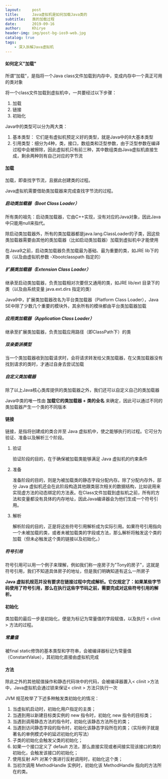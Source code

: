 ```yaml
---
layout:     post
title:      Java虚拟机是如何加载Java类的
subtitle:   类的加载过程
date:       2019-09-16
author:     Khirye
header-img: img/post-bg-ios9-web.jpg
catalog: true
tags:
    - 深入拆解Java虚拟机
---
```

#### 如何定义"加载"

所谓"加载"，是指将一个Java class文件加载到内存中，变成内存中一个真正可用的类对象

将一个class文件加载到虚拟机中，一共要经过以下步骤：

1. 加载
2. 链接
3. 初始化

Java中的类型可以分为两大类：

1. 基本类型： 它们是有虚拟机预定义好的类型，就是Java中的8大基本类型
2. 引用类型：细分为4种，类，接口，数组类和泛型参数，由于泛型参数在编译过程中会被擦除，因此虚拟机只有前三种，其中数组类由Java虚拟机直接生成，剩余两种则有自己对应的字节流



#### 加载

加载，即查找字节流，且据此创建类的过程。

Java虚拟机需要借助类加载器来完成查找字节流的过程。

##### 启动类加载器（Boot Class Loader）

所有类的祖先：启动类加载器，它由C++实现，没有对应的Java对象，因此Java中只能用null来指代。

除启动类加载器外，所有的类加载器都是java.lang.ClassLoader的子类，因这些类加载器需要由其他的类加载器（比如启动类加载器）加载到虚拟机中才能使用

在Java9之前，启动类加载器负责加载最为基础、最为重要的类，如JRE lib下的类（以及由虚拟机参数 -Xbootclasspath 指定的）

##### 扩展类加载器（Extension Class Loader）

继承至启动类加载器，负责加载相对次要但又通用的类，如JRE lib/ext 目录下的类（以及由系统变量 java.ext.dirs 指定的类）

Java9中，扩展类加载器改名为平台类加载器（Platform Class Loader），Java SE中除了少数几个重要的模块外，其余所有的模块都由平台类加载器加载

##### 应用类加载器（Application Class Loader）

继承至扩展类加载器，负责加载应用路径（即ClassPath下）的类

##### 双亲委派模型

当一个类加载器收到加载请求时，会将请求转发给父类加载器，在父类加载器没有找到请求的类时，才通过自身去尝试加载

##### 自定义类加载器

除了以上Java核心类库提供的类加载器之外，我们还可以自定义自己的类加载器

Java中类的唯一性由 **加载它的类加载器 + 类的全名** 来确定，因此可以通过不同的类加载器产生一个类的不同版本



#### 链接

链接，是指将创建成的类合并至 Java 虚拟机中，使之能够执行的过程。它可分为验证、准备以及解析三个阶段。

1. 验证

   验证阶段的目的，在于确保被加载类能够满足 Java 虚拟机的约束条件

2. 准备

   准备阶段的目的，则是为被加载类的静态字段分配内存。除了分配内存外，部分 Java 虚拟机还会在此阶段构造其他跟类层次相关的数据结构，比如说用来实现虚方法的动态绑定的方法表。在Class文件加载到虚拟机之前，所有的方法和变量都没有具体的内存地址，因此Java编译器会为他们生成一个符号引用。

3. 解析

   解析阶段的目的，正是将这些符号引用解析成为实际引用。如果符号引用指向一个未被加载的类，或者未被加载类的字段或方法，那么解析将触发这个类的加载（但未必触发这个类的链接以及初始化。）

##### 符号引用

符号引用可以用一个例子来理解，例如我们称一座房子为"Tony的房子"，这就是符号引用，我们不知道具体房子的地址，但是我们明确知道有这么一所房子

**Java 虚拟机规范并没有要求在链接过程中完成解析。它仅规定了：如果某些字节码使用了符号引用，那么在执行这些字节码之前，需要完成对这些符号引用的解析。**



#### 初始化

类加载的最后一步是初始化，便是为标记为常量值的字段赋值，以及执行 < clinit > 方法的过程。

##### 常量值

被final static修饰的基本类型和字符串，会被编译器标记为常量值（ConstantValue），其初始化直接由虚拟机完成

#### <clinit>方法

除此之外的其他赋值操作和静态代码块中的代码，会被编译器置入< clinit >方法中，Java虚拟机会通过锁来保证< clinit > 方法只执行一次

JVM 规范枚举了下述多种触发类初始化的情况：

1. 当虚拟机启动时，初始化用户指定的主类；
2. 当遇到用以新建目标类实例的 new 指令时，初始化 new 指令的目标类；
3. 当遇到调用静态方法的指令时，初始化该静态方法所在的类；
4. 当遇到访问静态字段的指令时，初始化该静态字段所在的类；（实际例子就是著名的单例模式中的延迟初始化的写法）
5. 子类的初始化会触发父类的初始化；
6. 如果一个接口定义了 default 方法，那么直接实现或者间接实现该接口的类的初始化，会触发该接口的初始化；
7. 使用反射 API 对某个类进行反射调用时，初始化这个类；
8. 当初次调用 MethodHandle 实例时，初始化该 MethodHandle 指向的方法所在的类。
